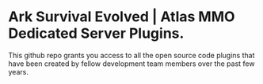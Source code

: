 # Ark Survival Evolved | Atlas MMO Dedicated Server Plugins.

This github repo grants you access to all the open source code plugins that have been created by fellow development team members over the past few years.
